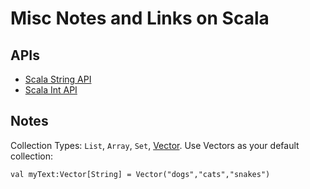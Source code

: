 # Misc Notes and Links on Scala

## APIs

- [Scala String API](https://www.scala-lang.org/api/current/scala/collection/immutable/StringOps.html)
- [Scala Int API](https://www.scala-lang.org/api/2.12.2/scala/Int.html)

## Notes

Collection Types: `List`, `Array`, `Set`, [Vector](https://alvinalexander.com/scala/make-vector-class-default-immutable-sequence-scala-cookbook). Use Vectors as your default collection:

~~~
val myText:Vector[String] = Vector("dogs","cats","snakes")
~~~
